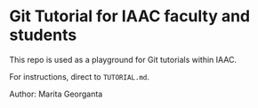 # Git Tutorial for IAAC faculty and students

This repo is used as a playground for Git tutorials within IAAC.

For instructions, direct to `TUTORIAL.md`.

Author: Marita Georganta
